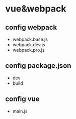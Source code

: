 # vue&webpack
## config webpack
 - webpack.base.js
 - webpack.dev.js
 - webpack.pro.js
 ## config package.json
 - dev
 - build 
 ## config vue
 - main.js
 

